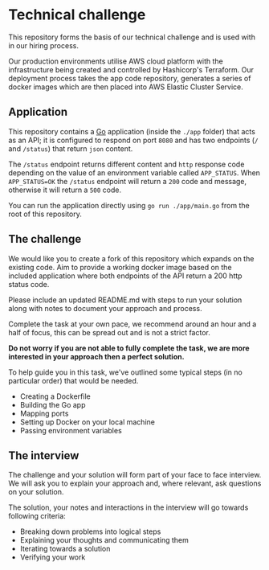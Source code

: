 # Technical challenge

This repository forms the basis of our technical challenge and is used with in our hiring process.

Our production environments utilise AWS cloud platform with the infrastructure being created and controlled by Hashicorp's Terraform. Our deployment process takes the app code repository, generates a series of docker images which are then placed into AWS Elastic Cluster Service.

## Application

This repository contains a [Go](https://golang.org/) application (inside the `./app` folder) that acts as an API; it is configured to respond on port `8080` and has two endpoints (`/` and `/status`) that return `json` content.

The `/status` endpoint returns different content and `http` response code depending on the value of an environment variable called `APP_STATUS`. When `APP_STATUS=OK` the `/status` endpoint will return a `200` code and message, otherwise it will return a `500` code.

You can run the application directly using `go run ./app/main.go` from the root of this repository.

## The challenge

We would like you to create a fork of this repository which expands on the existing code. Aim to provide a working docker image based on the included application where both endpoints of the API return a 200 http status code.

Please include an updated README.md with steps to run your solution along with notes to document your approach and process.

Complete the task at your own pace, we recommend around an hour and a half of focus, this can be spread out and is not a strict factor.

**Do not worry if you are not able to fully complete the task, we are more interested in your approach then a perfect solution.**

To help guide you in this task, we've outlined some typical steps (in no particular order) that would be needed.

- Creating a Dockerfile
- Building the Go app
- Mapping ports
- Setting up Docker on your local machine
- Passing environment variables

## The interview

The challenge and your solution will form part of your face to face interview. We will ask you to explain your approach and, where relevant, ask questions on your solution.

The solution, your notes and interactions in the interview will go towards following criteria:

- Breaking down problems into logical steps
- Explaining your thoughts and communicating them
- Iterating towards a solution
- Verifying your work
